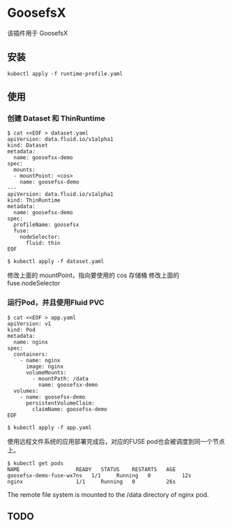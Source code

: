 # GoosefsX

该插件用于 GoosefsX

## 安装

```shell
kubectl apply -f runtime-profile.yaml
```

## 使用

### 创建 Dataset 和 ThinRuntime 
```shell
$ cat <<EOF > dataset.yaml
apiVersion: data.fluid.io/v1alpha1
kind: Dataset
metadata:
  name: goosefsx-demo
spec:
  mounts:
  - mountPoint: <cos>
    name: goosefsx-demo
---
apiVersion: data.fluid.io/v1alpha1
kind: ThinRuntime
metadata:
  name: goosefsx-demo
spec:
  profileName: goosefsx
  fuse:
    nodeSelector:
      fluid: thin
EOF

$ kubectl apply -f dataset.yaml
```
修改上面的 mountPoint，指向要使用的 cos 存储桶
修改上面的 fuse.nodeSelector

### 运行Pod，并且使用Fluid PVC

```shell
$ cat <<EOF > app.yaml
apiVersion: v1
kind: Pod
metadata:
  name: nginx
spec:
  containers:
    - name: nginx
      image: nginx
      volumeMounts:
        - mountPath: /data
          name: goosefsx-demo
  volumes:
    - name: goosefsx-demo
      persistentVolumeClaim:
        claimName: goosefsx-demo
EOF

$ kubectl apply -f app.yaml
```
使用远程文件系统的应用部署完成后，对应的FUSE pod也会被调度到同一个节点上。

```shell
$ kubectl get pods
NAME                  READY   STATUS    RESTARTS   AGE
goosefsx-demo-fuse-wx7ns   1/1     Running   0          12s
nginx                 1/1     Running   0          26s
```
The remote file system is mounted to the /data directory of nginx pod.


## TODO
